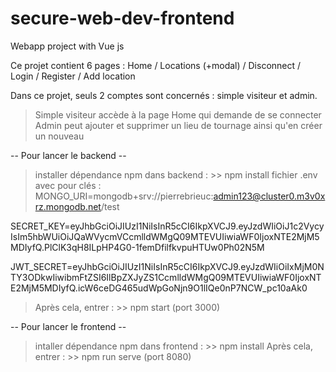 # secure-web-dev-frontend
Webapp project with Vue js

Ce projet contient 6 pages : Home / Locations (+modal) / Disconnect / Login / Register / Add location

Dans ce projet, seuls 2 comptes sont concernés : simple visiteur et admin.
> Simple visiteur accède à la page Home qui demande de se connecter
> Admin peut ajouter et supprimer un lieu de tournage ainsi qu'en créer un nouveau

-- Pour lancer le backend --
> installer dépendance npm dans backend : >> npm install
> fichier .env avec pour clés : 
MONGO_URI=mongodb+srv://pierrebrieuc:admin123@cluster0.m3v0xrz.mongodb.net/test

SECRET_KEY=eyJhbGciOiJIUzI1NiIsInR5cCI6IkpXVCJ9.eyJzdWIiOiJ1c2VycyIsIm5hbWUiOiJQaWVycmVCcmlldWMgQ09MTEVUIiwiaWF0IjoxNTE2MjM5MDIyfQ.PlClK3qH8ILpHP4G0-1femDfilfkvpuHTUw0Ph02N5M

JWT_SECRET=eyJhbGciOiJIUzI1NiIsInR5cCI6IkpXVCJ9.eyJzdWIiOiIxMjM0NTY3ODkwIiwibmFtZSI6IlBpZXJyZS1CcmlldWMgQ09MTEVUIiwiaWF0IjoxNTE2MjM5MDIyfQ.icW6ceDG465udWpGoNjn9O1lIQe0nP7NCW_pc10aAk0

> Après cela, entrer : >> npm start (port 3000)


-- Pour lancer le frontend --
> intaller dépendance npm dans frontend : >> npm install
> Après cela, entrer : >>  npm run serve (port 8080)